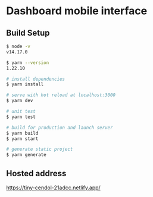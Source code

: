 # Dashboard mobile interface

## Build Setup

```bash
$ node -v
v14.17.0

$ yarn --version
1.22.10

# install dependencies
$ yarn install

# serve with hot reload at localhost:3000
$ yarn dev

# unit test
$ yarn test

# build for production and launch server
$ yarn build
$ yarn start

# generate static project
$ yarn generate
```

## Hosted address
https://tiny-cendol-21adcc.netlify.app/
